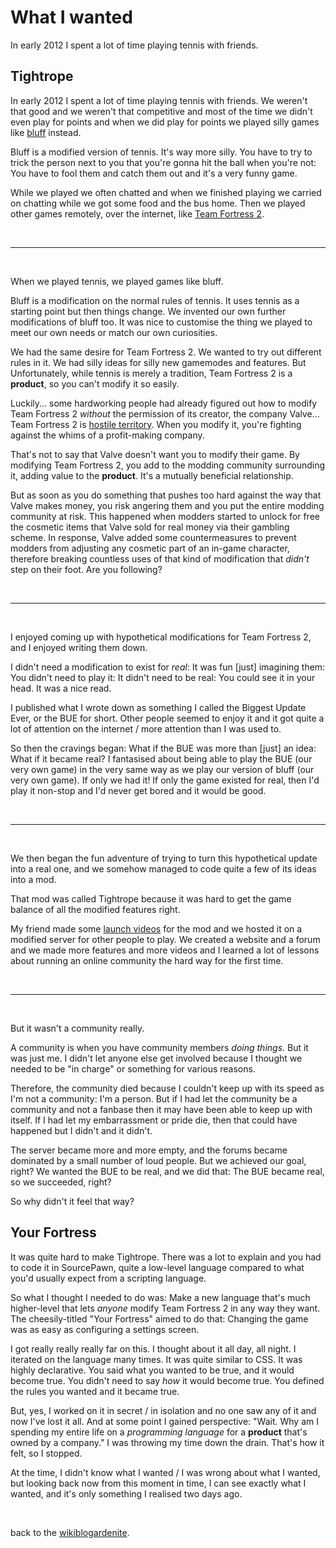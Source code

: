 # What I wanted

In early 2012 I spent a lot of time playing tennis with friends.

## Tightrope

In early 2012 I spent a lot of time playing tennis with friends. We weren't that good and we weren't that competitive and most of the time we didn't even play for points and when we did play for points we played silly games like [bluff](https://www.sportplan.net/drills/Tennis/Doubles-Drills/Bluff-Doubles-Game-TA00016.jsp) instead.

Bluff is a modified version of tennis. It's way more silly. You have to try to trick the person next to you that you're gonna hit the ball when you're not: You have to fool them and catch them out and it's a very funny game.

While we played we often chatted and when we finished playing we carried on chatting while we got some food and the bus home. Then we played other games remotely, over the internet, like [Team Fortress 2](https://youtu.be/36lSzUMBJnc?si=QxwZUCy45HV6wzf4).

<br>

---

<br>

When we played tennis, we played games like bluff.

Bluff is a modification on the normal rules of tennis. It uses tennis as a starting point but then things change. We invented our own further modifications of bluff too. It was nice to customise the thing we played to meet our own needs or match our own curiosities. 

We had the same desire for Team Fortress 2. We wanted to try out different rules in it. We had silly ideas for silly new gamemodes and features. But Unfortunately, while tennis is merely a tradition, Team Fortress 2 is a **product**, so you can't modify it so easily.

Luckily... some hardworking people had already figured out how to modify Team Fortress 2 *without* the permission of its creator, the company Valve... Team Fortress 2 is [hostile territory](https://folkjs.org/live-2025/). When you modify it, you're fighting against the whims of a profit-making company.

That's not to say that Valve doesn't want you to modify their game. By modifying Team Fortress 2, you add to the modding community surrounding it, adding value to the **product**. It's a mutually beneficial relationship. 

But as soon as you do something that pushes too hard against the way that Valve makes money, you risk angering them and you put the entire modding community at risk. This happened when modders started to unlock for free the cosmetic items that Valve sold for real money via their gambling scheme. In response, Valve added some countermeasures to prevent modders from adjusting any cosmetic part of an in-game character, therefore breaking countless uses of that kind of modification that *didn't* step on their foot. Are you following? 

<br>

---

<br>

I enjoyed coming up with hypothetical modifications for Team Fortress 2, and I enjoyed writing them down.

I didn't need a modification to exist for *real*: It was fun [just] imagining them: You didn't need to play it: It didn't need to be real: You could see it in your head. It was a nice read.

I published what I wrote down as something I called the Biggest Update Ever, or the BUE for short. Other people seemed to enjoy it and it got quite a lot of attention on the internet / more attention than I was used to.

So then the cravings began: What if the BUE was more than [just] an idea: What if it became real? I fantasised about being able to play the BUE (our very own game) in the very same way as we play our version of bluff (our very own game). If only we had it! If only the game existed for real, then I'd play it non-stop and I'd never get bored and it would be good.

<br>

---

<br>

We then began the fun adventure of trying to turn this hypothetical update into a real one, and we somehow managed to code quite a few of its ideas into a mod.

That mod was called Tightrope because it was hard to get the game balance of all the modified features right.

My friend made some [launch videos](https://youtu.be/_TGC01CMXYg?si=rL0oaoNX4Z4BAZJG) for the mod and we hosted it on a modified server for other people to play. We created a website and a forum and we made more features and more videos and I learned a lot of lessons about running an online community the hard way for the first time.

<br>

---

<br>

But it wasn't a community really. 

A community is when you have community members *doing things*. But it was just me. I didn't let anyone else get involved because I thought we needed to be "in charge" or something for various reasons.

Therefore, the community died because I couldn't keep up with its speed as I'm not a community: I'm a person. But if I had let the community be a community and not a fanbase then it may have been able to keep up with itself. If I had let my embarrassment or pride die, then that could have happened but I didn't and it didn't. 

The server became more and more empty, and the forums became dominated by a small number of loud people. But we achieved our goal, right? We wanted the BUE to be real, and we did that: The BUE became real, so we succeeded, right?

So why didn't it feel that way? 

## Your Fortress

It was quite hard to make Tightrope. There was a lot to explain and you had to code it in SourcePawn, quite a low-level language compared to what you'd usually expect from a scripting language.

So what I thought I needed to do was: Make a new language that's much higher-level that lets *anyone* modify Team Fortress 2 in any way they want. The cheesily-titled "Your Fortress" aimed to do that: Changing the game was as easy as configuring a settings screen. 

I got really really really far on this. I thought about it all day, all night. I iterated on the language many times. It was quite similar to CSS. It was highly declarative. You said what you wanted to be true, and it would become true. You didn't need to say *how* it would become true. You defined the rules you wanted and it became true.

But, yes, I worked on it in secret / in isolation and no one saw any of it and now I've lost it all. And at some point I gained perspective: "Wait. Why am I spending my entire life on a *programming language* for a **product** that's owned by a company." I was throwing my time down the drain. That's how it felt, so I stopped.

At the time, I didn't know what I wanted / I was wrong about what I wanted, but looking back now from this moment in time, I can see exactly what I wanted, and it's only something I realised two days ago.

<br>

back to the [wikiblogardenite](/wikiblogardenite).
